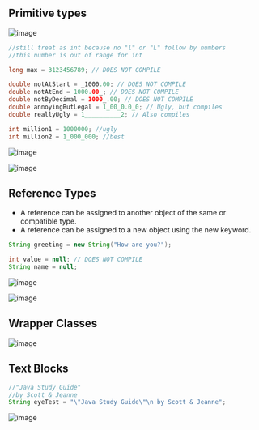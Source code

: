 <h2>Primitive types</h2>

![image](https://github.com/codeeMadness/ocp-829-focus/assets/102911684/2ac4522d-47e7-4716-a279-76b241e068d4)

```java
//still treat as int because no "l" or "L" follow by numbers
//this number is out of range for int

long max = 3123456789; // DOES NOT COMPILE

```

```java
double notAtStart = _1000.00; // DOES NOT COMPILE
double notAtEnd = 1000.00_; // DOES NOT COMPILE
double notByDecimal = 1000_.00; // DOES NOT COMPILE
double annoyingButLegal = 1_00_0.0_0; // Ugly, but compiles
double reallyUgly = 1__________2; // Also compiles

int million1 = 1000000; //ugly
int million2 = 1_000_000; //best
```

![image](https://github.com/codeeMadness/ocp-829-focus/assets/102911684/8b261517-340b-448c-8219-ac3c119186fa)

![image](https://github.com/codeeMadness/ocp-829-focus/assets/102911684/e275578e-3009-480a-a510-ab7ef01e0fef)

<h2>Reference Types</h2>

- A reference can be assigned to another object of the same or compatible type.
- A reference can be assigned to a new object using the new keyword.

```java
String greeting = new String("How are you?");

int value = null; // DOES NOT COMPILE
String name = null;

```

![image](https://github.com/codeeMadness/ocp-829-focus/assets/102911684/90c1b496-52fc-43bb-8c02-fb47f91137f3)

![image](https://github.com/codeeMadness/ocp-829-focus/assets/102911684/a153bc76-48fb-4130-bdd7-7c43b5df926d)

<h2>Wrapper Classes</h2>

![image](https://github.com/codeeMadness/ocp-829-focus/assets/102911684/1ad492b9-ddba-4ae9-b450-91b51b146b5a)

<h2>Text Blocks</h2>

```java
//"Java Study Guide"
//by Scott & Jeanne
String eyeTest = "\"Java Study Guide\"\n by Scott & Jeanne";
```

![image](https://github.com/codeeMadness/ocp-829-focus/assets/102911684/f14afb51-04b5-4a04-b468-8602ec9e6cc0)



